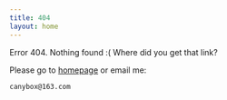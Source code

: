 ```yaml
---
title: 404
layout: home
---
```


Error 404. Nothing found :( Where did you get that link?

Please go to [homepage](/) or email me:

    canybox@163.com

